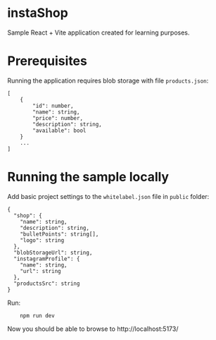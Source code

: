 # instaShop
Sample React + Vite application created for learning purposes.

# Prerequisites
Running the application requires blob storage with file `products.json`:
```
[
    {
        "id": number,
        "name": string,
        "price": number,
        "description": string,
        "available": bool
    }
    ...
]
```

# Running the sample locally
Add basic project settings to the `whitelabel.json` file in `public` folder:
```
{
  "shop": {
    "name": string,
    "description": string,
    "bulletPoints": string[],
    "logo": string
  },
  "blobStorageUrl": string,
  "instagramProfile": {
    "name": string,
    "url": string
  },
  "productsSrc": string
}

```

Run:
```
    npm run dev
```
Now you should be able to browse to http://localhost:5173/
